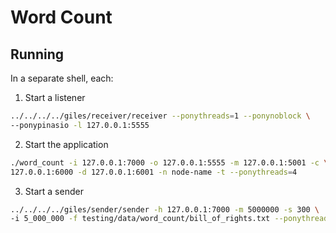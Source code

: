 # Word Count

## Running

In a separate shell, each:

1. Start a listener

```bash
../../../../giles/receiver/receiver --ponythreads=1 --ponynoblock \
--ponypinasio -l 127.0.0.1:5555
```

2. Start the application

```bash
./word_count -i 127.0.0.1:7000 -o 127.0.0.1:5555 -m 127.0.0.1:5001 -c \
127.0.0.1:6000 -d 127.0.0.1:6001 -n node-name -t --ponythreads=4
```

3. Start a sender

```bash
../../../../giles/sender/sender -h 127.0.0.1:7000 -m 5000000 -s 300 \
-i 5_000_000 -f testing/data/word_count/bill_of_rights.txt --ponythreads=1
```
